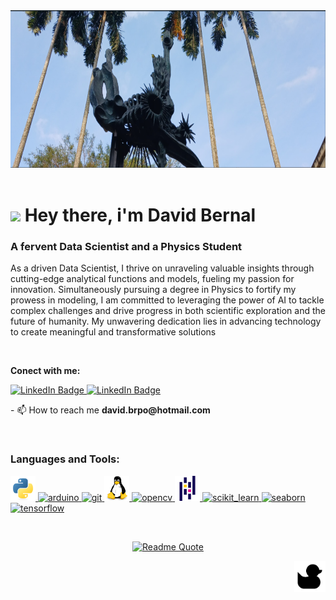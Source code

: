 <div id="header" align="center">

  <img src="https://github.com/JD314/JD314/blob/master/Resources/Background.png?raw=true" width="723" height='252px'/>

</div>

<br>

<h1> <img src="https://media.giphy.com/media/hvRJCLFzcasrR4ia7z/giphy.gif" width="30px"/> Hey there, i'm David Bernal </h1>

<h3>A fervent Data Scientist and a Physics Student</h3>

<p>As a driven Data Scientist, I thrive on unraveling valuable insights through cutting-edge analytical functions and models, fueling my passion for innovation. Simultaneously pursuing a degree in Physics to fortify my prowess in modeling, I am committed to leveraging the power of AI to tackle complex challenges and drive progress in both scientific exploration and the future of humanity. My unwavering dedication lies in advancing technology to create meaningful and transformative solutions</p>

<br>

<div id="badges">
    <p><b>Conect with me:</b></p>
    <a href="https://linkedin.com/in/jd314">
      <img src="https://img.shields.io/badge/LinkedIn-blue?style=for-the-badge&logo=linkedin&logoColor=white" alt="LinkedIn Badge"/>
    </a>
    <a href="https://linkedin.com/in/jd314" >
      <img src="https://img.shields.io/badge/Kaggle-20BEFF?style=for-the-badge&logo=Kaggle&logoColor=white" alt="LinkedIn Badge"/ style="margin-left: 0px;">
    </a>
    <p>- 📫 How to reach me <b>david.brpo@hotmail.com</b></p>

</div>

<br>

<h3 align="left">Languages and Tools:</h3>

<p align="left">

<a href="https://www.python.org" target="_blank" rel="noreferrer"> <img src="https://raw.githubusercontent.com/devicons/devicon/master/icons/python/python-original.svg" alt="python" width="40" height="40"/> </a>
<a href="https://www.arduino.cc/" target="_blank" rel="noreferrer"> <img src="https://cdn.worldvectorlogo.com/logos/arduino-1.svg" alt="arduino" width="40" height="40"/> </a> <a href="https://git-scm.com/" target="_blank" rel="noreferrer"> <img src="https://www.vectorlogo.zone/logos/git-scm/git-scm-icon.svg" alt="git" width="40" height="40"/> </a>
<a href="https://www.linux.org/" target="_blank" rel="noreferrer"> <img src="https://raw.githubusercontent.com/devicons/devicon/master/icons/linux/linux-original.svg" alt="linux" width="40" height="40"/> </a>
<a href="https://opencv.org/" target="_blank" rel="noreferrer"> <img src="https://www.vectorlogo.zone/logos/opencv/opencv-icon.svg" alt="opencv" width="40" height="40"/> </a>
<a href="https://pandas.pydata.org/" target="_blank" rel="noreferrer"> <img src="https://raw.githubusercontent.com/devicons/devicon/2ae2a900d2f041da66e950e4d48052658d850630/icons/pandas/pandas-original.svg" alt="pandas" width="40" height="40"/> </a>
<a href="https://scikit-learn.org/" target="_blank" rel="noreferrer"> <img src="https://upload.wikimedia.org/wikipedia/commons/0/05/Scikit_learn_logo_small.svg" alt="scikit_learn" width="40" height="40"/> </a> <a href="https://seaborn.pydata.org/" target="_blank" rel="noreferrer"> <img src="https://seaborn.pydata.org/_images/logo-mark-lightbg.svg" alt="seaborn" width="40" height="40"/> </a>
<a href="https://www.tensorflow.org" target="_blank" rel="noreferrer"> <img src="https://www.vectorlogo.zone/logos/tensorflow/tensorflow-icon.svg" alt="tensorflow" width="40" height="40"/> </a> </p>


<br>
<p align="center">
  <a href="https://github.com/piyushsuthar/github-readme-quotes">
    <img src="https://quotes-github-readme.vercel.app/api?type=horizontal&theme=dark&quote=Sometimes%20it%20is%20the%20people%20who%20no-one%20imagines%20anything%20of%20who%20do%20the%20things%20that%20no-one%20can%20imagine&author=Alan%20Turing" alt="Readme Quote">
  </a>
</p>


</p>

<div id="fotter" style="text-align: right;">
  <img src="https://github.com/JD314/JD314/blob/master/Resources/Duck.png?raw=true" width="50">
</div>

